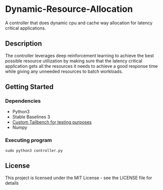 # Dynamic-Resource-Allocation

A controller that does dynamic cpu and cache way allocation for latency critical applications.

## Description

The controller leverages deep reinforcement learning to achieve the best possible resource utilization by making sure that the latency critical application gets all the resources it needs to achieve a good response time while giving any unneeded resources to batch workloads.

## Getting Started

### Dependencies
* Python3
* Stable Baselines 3
* [Custom Tailbench for testing purposes](https://github.com/kimonides/drl_tailbench)
* Numpy

### Executing program

```
sudo python3 controller.py
```
## License

This project is licensed under the MIT License - see the LICENSE file for details
